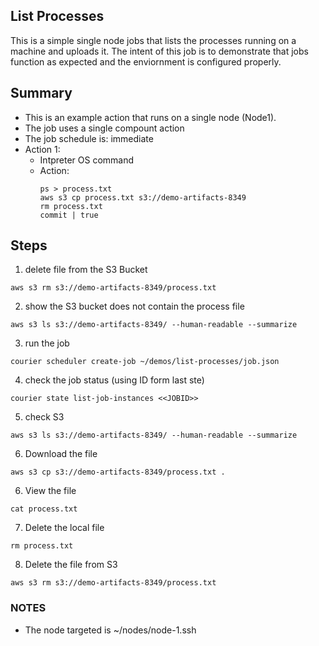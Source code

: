 
## List Processes
This is a simple single node jobs that lists the processes running on a machine and uploads it.
The intent of this job is to demonstrate that jobs function as expected and the enviornment is configured properly.


## Summary
* This is an example action that runs on a single node (Node1).   
* The job uses a single compount action
* The job schedule is: immediate
* Action 1:
    * Intpreter OS command
    * Action:
        ```
        ps > process.txt
        aws s3 cp process.txt s3://demo-artifacts-8349
        rm process.txt
        commit | true
        ````  

## Steps
1) delete file from the S3 Bucket
```
aws s3 rm s3://demo-artifacts-8349/process.txt
```
2) show the S3 bucket does not contain the process file
```
aws s3 ls s3://demo-artifacts-8349/ --human-readable --summarize
```
3) run the job
```
courier scheduler create-job ~/demos/list-processes/job.json
```
4) check the job status (using ID form last ste)
```
courier state list-job-instances <<JOBID>>
```
5) check S3
```
aws s3 ls s3://demo-artifacts-8349/ --human-readable --summarize
```
6) Download the file
```
aws s3 cp s3://demo-artifacts-8349/process.txt .
```
6) View the file
```
cat process.txt 
```
7) Delete the local file
```
rm process.txt 
```
8) Delete the file from S3
```
aws s3 rm s3://demo-artifacts-8349/process.txt
```

### NOTES
* The node targeted is ~/nodes/node-1.ssh
